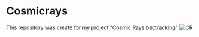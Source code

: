 # Cosmicrays
This repository was create for my project "Cosmic Rays bactracking"
![CR](http://www.geek.com/wp-content/uploads/2014/10/cosmicrays2.jpg)
